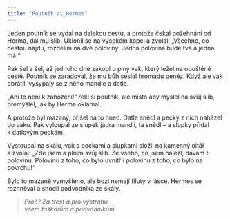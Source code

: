 ```yaml
---
title: "Poutník a\_Hermes"
---
```


  

Jeden poutník se vydal na dalekou cestu, a protože čekal požehnání od Herma, dal mu slib. Uklonil se na vysokém kopci a zvolal: „Všechno, co cestou najdu, rozdělím na dvě poloviny. Jedna polovina bude tvá a jedna má.“

Pak šel a šel, až jednoho dne zakopl o plný vak, který ležel na opuštěné cestě. Poutník se zaradoval, že mu bůh seslal hromadu peněz. Když ale vak obrátil, vysypaly se z něho mandle a datle.

„Ani to není k zahození!“ řekl si poutník, ale místo aby myslel na svůj slib, přemýšlel, jak by Herma oklamal.

A protože byl mazaný, přišel na to hned. Datle snědl a pecky z nich naházel do vaku. Pak vyloupal ze slupek jádra mandlí, ta snědl – a slupky přidal k datlovým peckám.

Vystoupal na skálu, vak s peckami a slupkami složil na kamenný oltář a zvolal: „Zde jsem a plním svůj slib. Ze všeho, co jsem nalezl, dávám ti polovinu. Polovinu z toho, co bylo uvnitř i polovinu z toho, co bylo na povrchu!“

Bylo to mazaně vymyšleno, ale bozi nemají filuty v lásce. Hermes se rozhněval a shodil podvodníka ze skály.

> _Proč? Za trest a pro výstrahu  
> všem taškářům a podvodníkům._
